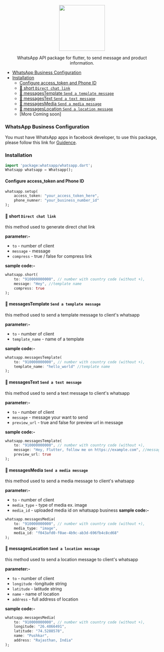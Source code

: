 <center><img width="150" src="https://upload.wikimedia.org/wikipedia/commons/thumb/6/6b/WhatsApp.svg/2044px-WhatsApp.svg.png"/>
<p>
WhatsApp API package for flutter, to send message and product information.
</p>
</center>


- [WhatsApp Business Configuration](#whatsapp-business-configuration)
- [Installation](#installation)
  * [Configure access_token and Phone ID](#configure-access-token-and-phone-id)
  * [💬 short `Direct chat link`](#---short--direct-chat-link-)
  * [💬 messagesTemplate `Send a template message`](#---messagestemplate--send-a-template-message-)
  * [💬 messagesText `Send a text message`](#---messagestext--send-a-text-message-)
  * [💬 messagesMedia `Send a media message`](#---messagesmedia--send-a-media-message-)
  * [💬 messagesLocation `Send a location message`](#---messageslocation--send-a-location-message-)
  * [More Coming soon]

### WhatsApp Business Configuration
You must have WhatsApp apps in facebook developer, to use this package, please follow this link for [Guidence](https://developers.facebook.com/).
### Installation
```dart 
import 'package:whatsapp/whatsapp.dart';
Whatsapp whatsapp = Whatsapp();
```
#### Configure access_token and Phone ID
```dart
whatsapp.setup(
	access_token: "your_access_token_here",
	phone_numner: "your_business_number_id"
);
```

#### 💬 short `Direct chat link`
this method used to generate direct chat link

**parameter:-**
* `to` - number of client 
* `message` - message
* `compress` - true / false for compress link

**sample code:-**
```dart
whatsapp.short(
	to: "910000000000", // number with country code (without +),
	message: "Hey", //template name
	compress: true
);
```

#### 💬 messagesTemplate `Send a template message`
this method used to send a template message to client's whatsapp

**parameter:-**
* `to` - number of client 
* `template_name` - name of a template

**sample code:-**
```dart
whatsapp.messagesTemplate(
	to: "910000000000", // number with country code (without +),
	template_name: "hello_world" //template name
);
```

#### 💬 messagesText `Send a text message`
this method used to send a text message to client's whatsapp

**parameter:-**
* `to` - number of client 
* `message` - message your want to send
* `preview_url` - true and false for preview url in message

**sample code:-**
```dart
whatsapp.messagesTemplate(
	to: "910000000000", // number with country code (without +),
	message: "Hey, Flutter, follow me on https://example.com", //message
	preview_url: true
);
```
#### 💬 messagesMedia `Send a media message`
this method used to send a media message to client's whatsapp

**parameter:-**
* `to` - number of client 
* `media_type` - type of media ex. image
* `media_id` - uploaded media id on whatsapp business
**sample code:-**
```dart
whatsapp.messagesMedia(
	to: "910000000000", // number with country code (without +),
	media_type: "image",
	media_id: "f043afd0-f0ae-4b9c-ab3d-696fb4c8cd68"
);
```

#### 💬 messagesLocation `Send a location message`
this method used to send a location message to client's whatsapp

**parameter:-**
* `to` - number of client 
* `longitude` -longitude string
* `latitude` - latitude string
* `name` - name of location
* `address` - full address of location

**sample code:-**
```dart
whatsapp.messagesMedia(
	to: "910000000000", // number with country code (without +),
	longitude: "26.4866491",
	latitude: "74.5288578",
	name: "Pushkar",
	address: "Rajasthan, India"
);
```